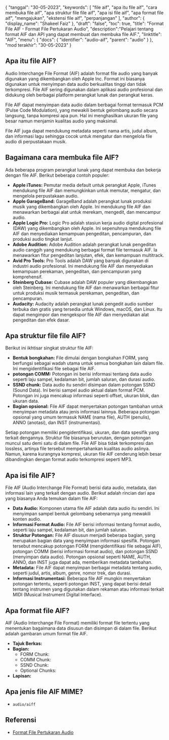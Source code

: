 {
"tanggal": "30-05-2023",
  "keywords": [
"file aif",
"apa itu file aif",
"cara membuka file aif",
"apa struktur file file aif",
"apa isi file aif",
"apa format file aif",
"mengajukan",
"ekstensi file aif",
"perpanjangan"
],
  "author": {
"display_name": "Shakeel Faiz"
},
"draft": "false",
"toc": true,
"title": "Format File AIF - Format File Pertukaran Audio",
  "description":"Pelajari tentang format AIF dan API yang dapat membuat dan membuka file AIF.",
"linktitle": "AIF",
  "menu": {
    "docs": {
      "identifier": "audio-aif",
"parent": "audio"
}
},
"mod terakhir": "30-05-2023"
}

## Apa itu file AIF?

Audio Interchange File Format (AIF) adalah format file audio yang banyak digunakan yang dikembangkan oleh Apple Inc. Format ini biasanya digunakan untuk menyimpan data audio berkualitas tinggi dan tidak terkompresi. File AIF sering digunakan dalam aplikasi audio profesional dan didukung oleh berbagai platform perangkat lunak dan perangkat keras.

File AIF dapat menyimpan data audio dalam berbagai format termasuk PCM (Pulse Code Modulation), yang mewakili bentuk gelombang audio secara langsung, tanpa kompresi apa pun. Hal ini menghasilkan ukuran file yang besar namun menjamin kualitas audio yang maksimal.

File AIF juga dapat mendukung metadata seperti nama artis, judul album, dan informasi lagu sehingga cocok untuk mengatur dan mengelola file audio di perpustakaan musik.

## Bagaimana cara membuka file AIF?

Ada beberapa program perangkat lunak yang dapat membuka dan bekerja dengan file AIF. Berikut beberapa contoh populer:

- **Apple iTunes:** Pemutar media default untuk perangkat Apple, iTunes mendukung file AIF dan memungkinkan untuk memutar, mengatur, dan mengelola perpustakaan audio.
- **Apple GarageBand:** GarageBand adalah perangkat lunak produksi musik yang dikembangkan oleh Apple. Ini mendukung file AIF dan menawarkan berbagai alat untuk merekam, mengedit, dan mencampur audio.
- **Apple Logic Pro:** Logic Pro adalah stasiun kerja audio digital profesional (DAW) yang dikembangkan oleh Apple. Ini sepenuhnya mendukung file AIF dan menyediakan kemampuan pengeditan, pencampuran, dan produksi audio tingkat lanjut.
- **Adobe Audition:** Adobe Audition adalah perangkat lunak pengeditan audio canggih yang mendukung berbagai format file termasuk AIF. Ia menawarkan fitur pengeditan lanjutan, efek, dan kemampuan multitrack.
- **Avid Pro Tools:** Pro Tools adalah DAW yang banyak digunakan di industri audio profesional. Ini mendukung file AIF dan menyediakan kemampuan perekaman, pengeditan, dan pencampuran yang komprehensif.
- **Steinberg Cubase:** Cubase adalah DAW populer yang dikembangkan oleh Steinberg. Ini mendukung file AIF dan menawarkan berbagai fitur untuk produksi musik termasuk perekaman, pengeditan, dan pencampuran.
- **Audacity:** Audacity adalah perangkat lunak pengedit audio sumber terbuka dan gratis yang tersedia untuk Windows, macOS, dan Linux. Itu dapat mengimpor dan mengekspor file AIF dan menyediakan alat pengeditan dan efek dasar.

## Apa struktur file file AIF?

Berikut ini ikhtisar singkat struktur file AIF:

- **Bentuk bongkahan:** File dimulai dengan bongkahan FORM, yang berfungsi sebagai wadah utama untuk semua bongkahan lain dalam file. Ini mengidentifikasi file sebagai file AIF.
- **potongan COMM:** Potongan ini berisi informasi tentang data audio seperti laju sampel, kedalaman bit, jumlah saluran, dan durasi audio.
- **SSND chunk:** Data audio itu sendiri disimpan dalam potongan SSND (Sound Data). Ini berisi sampel audio aktual dalam format PCM. Potongan ini juga mencakup informasi seperti offset, ukuran blok, dan ukuran data.
- **Bagian opsional:** File AIF dapat menyertakan potongan tambahan untuk menyimpan metadata atau jenis informasi lainnya. Beberapa potongan opsional yang umum termasuk NAME (nama file), AUTH (penulis), ANNO (anotasi), dan INST (instrumentasi).

Setiap potongan memiliki pengidentifikasi, ukuran, dan data spesifik yang terkait dengannya. Struktur file biasanya berurutan, dengan potongan muncul satu demi satu di dalam file. File AIF bisa tidak terkompresi dan lossless, artinya file tersebut mempertahankan kualitas audio aslinya. Namun, karena kurangnya kompresi, ukuran file AIF cenderung lebih besar dibandingkan dengan format audio terkompresi seperti MP3.

## Apa isi file AIF?

File AIF (Audio Interchange File Format) berisi data audio, metadata, dan informasi lain yang terkait dengan audio. Berikut adalah rincian dari apa yang biasanya Anda temukan dalam file AIF:

- **Data Audio:** Komponen utama file AIF adalah data audio itu sendiri. Ini menyimpan sampel bentuk gelombang sebenarnya yang mewakili konten audio.
- **Informasi Format Audio:** File AIF berisi informasi tentang format audio, seperti laju sampel, kedalaman bit, dan jumlah saluran.
- **Struktur Potongan:** File AIF disusun menjadi beberapa bagian, yang merupakan bagian data yang menyimpan informasi spesifik. Potongan tersebut mencakup potongan FORM (mengidentifikasi file sebagai AIF), potongan COMM (berisi informasi format audio), dan potongan SSND (menyimpan data audio). Potongan opsional seperti NAME, AUTH, ANNO, dan INST juga dapat ada, memberikan metadata tambahan.
- **Metadata:** File AIF dapat menyimpan berbagai metadata tentang audio, seperti judul, artis, album, genre, nomor trek, dan durasi.
- **Informasi Instrumentasi:** Beberapa file AIF mungkin menyertakan potongan tertentu, seperti potongan INST, yang dapat berisi detail tentang instrumen yang digunakan dalam rekaman atau informasi terkait MIDI (Musical Instrument Digital Interface).

## Apa format file AIF?

AIF (Audio Interchange File Format) memiliki format file tertentu yang menentukan bagaimana data disusun dan disimpan di dalam file. Berikut adalah gambaran umum format file AIF.

- **Tajuk Berkas:**
- **Bagian:**
  - FORM Chunk:
  - COMM Chunk:
  - SSND Chunk:
  - Optional Chunks:
- **Lapisan:**

## Apa jenis file AIF MIME?

- `audio/aiff`

## Referensi
* [Format File Pertukaran Audio](https://en.wikipedia.org/wiki/Audio_Interchange_File_Format)

